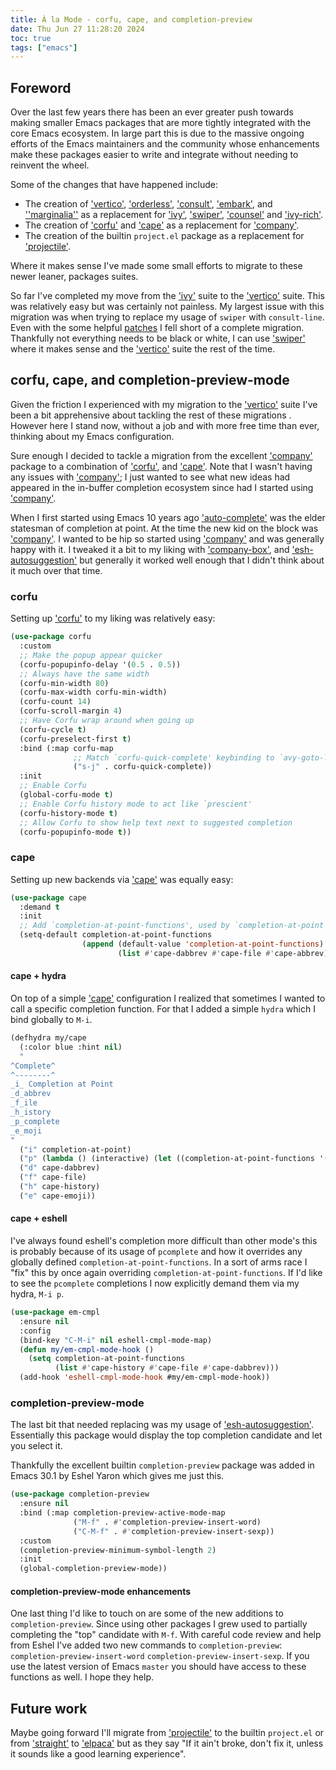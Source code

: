 ```yaml
---
title: À la Mode - corfu, cape, and completion-preview
date: Thu Jun 27 11:28:20 2024
toc: true
tags: ["emacs"]
---
```


## Foreword

Over the last few years there has been an ever greater push towards
making smaller Emacs packages that are more tightly integrated with
the core Emacs ecosystem. In large part this is due to the massive
ongoing efforts of the Emacs maintainers and the community whose
enhancements make these packages easier to write and integrate without
needing to reinvent the wheel.

Some of the changes that have happened include:
 - The creation of ['vertico'](https://github.com/minad/vertico),
   ['orderless'](https://github.com/oantolin/orderless),
   ['consult'](https://github.com/minad/consult),
   ['embark'](https://github.com/oantolin/embark), and
   [''marginalia''](https://github.com/minad/marginalia) as a
   replacement for ['ivy'](https://github.com/abo-abo/swiper),
   ['swiper'](https://github.com/abo-abo/swiper),
   ['counsel'](https://github.com/abo-abo/swiper) and
   ['ivy-rich'](https://github.com/Yevgnen/ivy-rich).
 - The creation of ['corfu'](https://github.com/minad/corfu) and
   ['cape'](https://github.com/minad/cape) as a replacement for
   ['company'](https://company-mode.github.io/).
 - The creation of the builtin `project.el` package as a replacement for
   ['projectile'](https://github.com/bbatsov/projectile).

Where it makes sense I've made some small efforts to migrate to these
newer leaner, packages suites.

So far I've completed my move from the
['ivy'](https://github.com/abo-abo/swiper) suite to the
['vertico'](https://github.com/minad/vertico) suite. This was
relatively easy but was certainly not painless. My largest issue with
this migration was when trying to replace my usage of `swiper` with
`consult-line`. Even with the some helpful
[patches](https://www.reddit.com/r/emacs/comments/14aglvm/highlight_multiple_lines_in_consultline/)
I fell short of a complete migration. Thankfully not everything needs
to be black or white, I can use
['swiper'](https://github.com/abo-abo/swiper) where it makes sense and
the ['vertico'](https://github.com/minad/vertico) suite the rest of
the time.

## corfu, cape, and completion-preview-mode

Given the friction I experienced with my migration to the
['vertico'](https://github.com/minad/vertico) suite I've been a bit
apprehensive about tackling the rest of these migrations . However
here I stand now, without a job and with more free time than ever,
thinking about my Emacs configuration.

Sure enough I decided to tackle a migration from the excellent
['company'](https://company-mode.github.io/) package to a combination
of ['corfu'](https://github.com/minad/corfu), and
['cape'](https://github.com/minad/cape). Note that I wasn't having any
issues with ['company'](https://company-mode.github.io/); I just
wanted to see what new ideas had appeared in the in-buffer completion
ecosystem since had I started using
['company'](https://company-mode.github.io/).

When I first started using Emacs 10 years ago
['auto-complete'](https://github.com/auto-complete/auto-complete) was
the elder statesman of completion at point. At the time the new kid on
the block was ['company'](https://company-mode.github.io/). I wanted
to be hip so started using
['company'](https://company-mode.github.io/) and was generally happy
with it. I tweaked it a bit to my liking with
['company-box'](https://github.com/sebastiencs/company-box), and
['esh-autosuggestion'](https://github.com/dieggsy/esh-autosuggest) but
generally it worked well enough that I didn't think about it much over
that time.

### corfu

Setting up ['corfu'](https://github.com/minad/corfu) to my liking was relatively easy:
```lisp
(use-package corfu
  :custom
  ;; Make the popup appear quicker
  (corfu-popupinfo-delay '(0.5 . 0.5))
  ;; Always have the same width
  (corfu-min-width 80)
  (corfu-max-width corfu-min-width)
  (corfu-count 14)
  (corfu-scroll-margin 4)
  ;; Have Corfu wrap around when going up
  (corfu-cycle t)
  (corfu-preselect-first t)
  :bind (:map corfu-map
              ;; Match `corfu-quick-complete' keybinding to `avy-goto-line'
              ("s-j" . corfu-quick-complete))
  :init
  ;; Enable Corfu
  (global-corfu-mode t)
  ;; Enable Corfu history mode to act like `prescient'
  (corfu-history-mode t)
  ;; Allow Corfu to show help text next to suggested completion
  (corfu-popupinfo-mode t))
```

### cape
Setting up new backends via ['cape'](https://github.com/minad/cape)
was equally easy:

```lisp
(use-package cape
  :demand t
  :init
  ;; Add `completion-at-point-functions', used by `completion-at-point'.
  (setq-default completion-at-point-functions
                (append (default-value 'completion-at-point-functions)
                        (list #'cape-dabbrev #'cape-file #'cape-abbrev))))
```

#### cape + hydra

On top of a simple ['cape'](https://github.com/minad/cape)
configuration I realized that sometimes I wanted to call a specific
completion function. For that I added a simple `hydra` which I bind
globally to `M-i`.

```lisp
(defhydra my/cape
  (:color blue :hint nil)
  "
^Complete^
^--------^
_i_ Completion at Point
_d_abbrev
_f_ile
_h_istory
_p_complete
_e_moji
"
  ("i" completion-at-point)
  ("p" (lambda () (interactive) (let ((completion-at-point-functions '(pcomplete-completions-at-point t))) (completion-at-point))))
  ("d" cape-dabbrev)
  ("f" cape-file)
  ("h" cape-history)
  ("e" cape-emoji))
```

#### cape + eshell

I've always found eshell's completion more difficult than other mode's
this is probably because of its usage of `pcomplete` and how it
overrides any globally defined `completion-at-point-functions`. In a
sort of arms race I "fix" this by once again overriding
`completion-at-point-functions`. If I'd like to see the `pcomplete`
completions I now explicitly demand them via my hydra, `M-i p`.

```lisp
(use-package em-cmpl
  :ensure nil
  :config
  (bind-key "C-M-i" nil eshell-cmpl-mode-map)
  (defun my/em-cmpl-mode-hook ()
    (setq completion-at-point-functions
          (list #'cape-history #'cape-file #'cape-dabbrev)))
  (add-hook 'eshell-cmpl-mode-hook #my/em-cmpl-mode-hook))
```

### completion-preview-mode

The last bit that needed replacing was my usage of
['esh-autosuggestion'](https://github.com/dieggsy/esh-autosuggest). Essentially
this package would display the top completion candidate and let you
select it.

Thankfully the excellent builtin `completion-preview` package was
added in Emacs 30.1 by Eshel Yaron which gives me just this.

```lisp
(use-package completion-preview
  :ensure nil
  :bind (:map completion-preview-active-mode-map
              ("M-f" . #'completion-preview-insert-word)
              ("C-M-f" . #'completion-preview-insert-sexp))
  :custom
  (completion-preview-minimum-symbol-length 2)
  :init
  (global-completion-preview-mode))
```

#### completion-preview-mode enhancements

One last thing I'd like to touch on are some of the new additions to
`completion-preview`. Since using other packages I grew used to
partially completing the "top" candidate with `M-f`. With careful code
review and help from Eshel I've added two new commands to
`completion-preview`: `completion-preview-insert-word`
`completion-preview-insert-sexp`. If you use the latest version of
Emacs `master` you should have access to these functions as well. I
hope they help.

## Future work

Maybe going forward I'll migrate from
['projectile'](https://github.com/bbatsov/projectile) to the builtin
`project.el` or from
['straight'](https://github.com/radian-software/straight.el) to
['elpaca'](https://github.com/progfolio/elpaca) but as they say "If it
ain't broke, don't fix it, unless it sounds like a good learning
experience".
